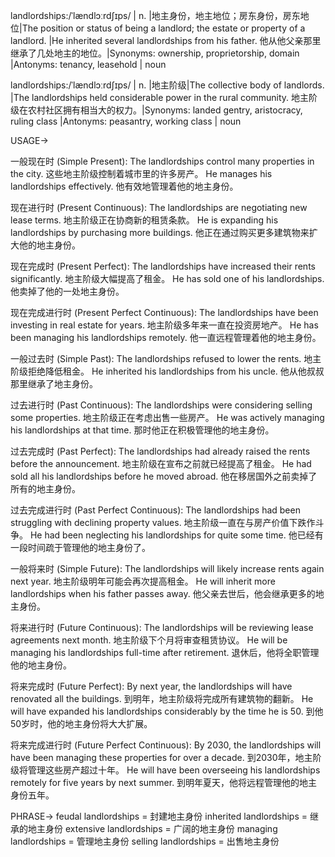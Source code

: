 landlordships:/ˈlændlɔːrdʃɪps/ | n. |地主身份，地主地位；房东身份，房东地位|The position or status of being a landlord; the estate or property of a landlord. |He inherited several landlordships from his father. 他从他父亲那里继承了几处地主的地位。|Synonyms: ownership, proprietorship, domain |Antonyms: tenancy, leasehold | noun

landlordships:/ˈlændlɔːrdʃɪps/ | n. |地主阶级|The collective body of landlords. |The landlordships held considerable power in the rural community. 地主阶级在农村社区拥有相当大的权力。|Synonyms: landed gentry, aristocracy, ruling class |Antonyms: peasantry, working class | noun


USAGE->

一般现在时 (Simple Present):
The landlordships control many properties in the city.  这些地主阶级控制着城市里的许多房产。
He manages his landlordships effectively. 他有效地管理着他的地主身份。

现在进行时 (Present Continuous):
The landlordships are negotiating new lease terms. 地主阶级正在协商新的租赁条款。
He is expanding his landlordships by purchasing more buildings. 他正在通过购买更多建筑物来扩大他的地主身份。

现在完成时 (Present Perfect):
The landlordships have increased their rents significantly. 地主阶级大幅提高了租金。
He has sold one of his landlordships. 他卖掉了他的一处地主身份。

现在完成进行时 (Present Perfect Continuous):
The landlordships have been investing in real estate for years. 地主阶级多年来一直在投资房地产。
He has been managing his landlordships remotely. 他一直远程管理着他的地主身份。

一般过去时 (Simple Past):
The landlordships refused to lower the rents. 地主阶级拒绝降低租金。
He inherited his landlordships from his uncle. 他从他叔叔那里继承了地主身份。

过去进行时 (Past Continuous):
The landlordships were considering selling some properties. 地主阶级正在考虑出售一些房产。
He was actively managing his landlordships at that time. 那时他正在积极管理他的地主身份。

过去完成时 (Past Perfect):
The landlordships had already raised the rents before the announcement. 地主阶级在宣布之前就已经提高了租金。
He had sold all his landlordships before he moved abroad. 他在移居国外之前卖掉了所有的地主身份。

过去完成进行时 (Past Perfect Continuous):
The landlordships had been struggling with declining property values. 地主阶级一直在与房产价值下跌作斗争。
He had been neglecting his landlordships for quite some time. 他已经有一段时间疏于管理他的地主身份了。


一般将来时 (Simple Future):
The landlordships will likely increase rents again next year. 地主阶级明年可能会再次提高租金。
He will inherit more landlordships when his father passes away. 他父亲去世后，他会继承更多的地主身份。

将来进行时 (Future Continuous):
The landlordships will be reviewing lease agreements next month. 地主阶级下个月将审查租赁协议。
He will be managing his landlordships full-time after retirement. 退休后，他将全职管理他的地主身份。

将来完成时 (Future Perfect):
By next year, the landlordships will have renovated all the buildings. 到明年，地主阶级将完成所有建筑物的翻新。
He will have expanded his landlordships considerably by the time he is 50. 到他50岁时，他的地主身份将大大扩展。

将来完成进行时 (Future Perfect Continuous):
By 2030, the landlordships will have been managing these properties for over a decade. 到2030年，地主阶级将管理这些房产超过十年。
He will have been overseeing his landlordships remotely for five years by next summer. 到明年夏天，他将远程管理他的地主身份五年。


PHRASE->
feudal landlordships = 封建地主身份
inherited landlordships = 继承的地主身份
extensive landlordships = 广阔的地主身份
managing landlordships = 管理地主身份
selling landlordships = 出售地主身份
